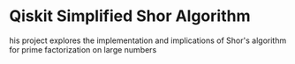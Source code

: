 # Qiskit Simplified Shor Algorithm
 his project explores the implementation and implications of Shor's algorithm for prime factorization on large numbers
